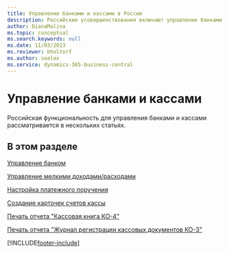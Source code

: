 ```yaml
---
title: Управление банками и кассами в России
description: Российские усовершенствования включают управление банками и кассами.
author: DianaMalina
ms.topic: conceptual
ms.search.keywords: null
ms.date: 11/03/2023
ms.reviewer: bholtorf
ms.author: soalex
ms.service: dynamics-365-business-central
---
```


# <a name="bank-and-cash-management"></a>Управление банками и кассами

Российская функциональность для управления банками и кассами рассматривается в нескольких статьях.

## <a name="in-this-section"></a>В этом разделе

[Управление банком](Bank-Management.md)

[Управление мелкими доходами/расходами](Petty-Cash-Management.md)

[Настройка платежного поручения](How-to-Set-Up-a-Bank-Payment-Order.md)

[Создание карточек счетов кассы](How-to-Create-Cash-Account-Cards.md)

[Печать отчета "Кассовая книга КО-4"](How-to-Print-the-Cash-Report-CO-4-Report.md)

[Печать отчета "Журнал регистрации кассовых документов КО-3"](How-to-Print-the-Cash-Order-Journal-CO-3-Report.md)


[!INCLUDE[footer-include](../../includes/footer-banner.md)]
